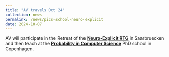 ```yaml
---
title: "AV travels Oct 24"
collection: news
permalink: /news/pics-school-neuro-explicit
date: 2024-10-07
---
```

AV will participate in the Retreat of the <a href="https://www.neuroexplicit.org/"><b>Neuro-Explicit RTG</b></a> in Saarbruecken and then teach at the <a href="https://etaps.org/about/fopss-schools/2024/"><b>Probability in Computer Science</b></a> PhD school in Copenhagen.
